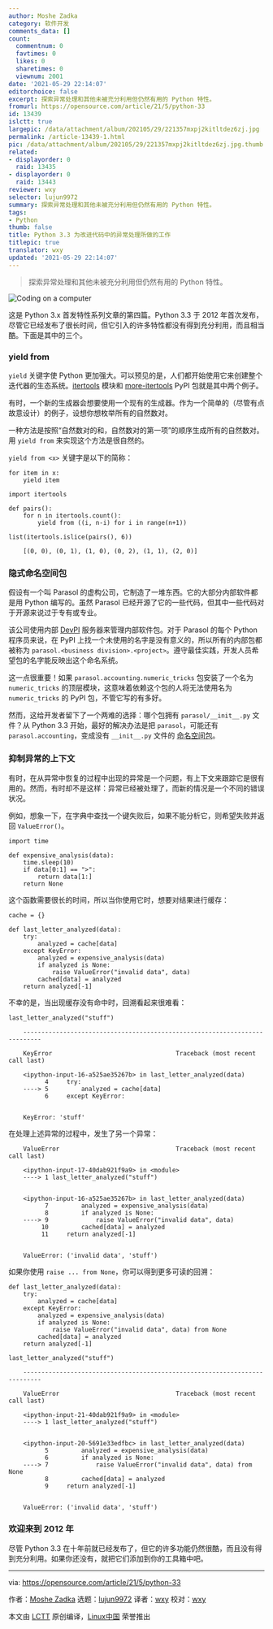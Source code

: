```yaml
---
author: Moshe Zadka
category: 软件开发
comments_data: []
count:
  commentnum: 0
  favtimes: 0
  likes: 0
  sharetimes: 0
  viewnum: 2001
date: '2021-05-29 22:14:07'
editorchoice: false
excerpt: 探索异常处理和其他未被充分利用但仍然有用的 Python 特性。
fromurl: https://opensource.com/article/21/5/python-33
id: 13439
islctt: true
largepic: /data/attachment/album/202105/29/221357mxpj2kitltdez6zj.jpg
permalink: /article-13439-1.html
pic: /data/attachment/album/202105/29/221357mxpj2kitltdez6zj.jpg.thumb.jpg
related:
- displayorder: 0
  raid: 13435
- displayorder: 0
  raid: 13443
reviewer: wxy
selector: lujun9972
summary: 探索异常处理和其他未被充分利用但仍然有用的 Python 特性。
tags:
- Python
thumb: false
title: Python 3.3 为改进代码中的异常处理所做的工作
titlepic: true
translator: wxy
updated: '2021-05-29 22:14:07'
---
```



> 
> 探索异常处理和其他未被充分利用但仍然有用的 Python 特性。
> 
> 
> 


![](/data/attachment/album/202105/29/221357mxpj2kitltdez6zj.jpg "Coding on a computer")


这是 Python 3.x 首发特性系列文章的第四篇。Python 3.3 于 2012 年首次发布，尽管它已经发布了很长时间，但它引入的许多特性都没有得到充分利用，而且相当酷。下面是其中的三个。


### yield from


`yield` 关键字使 Python 更加强大。可以预见的是，人们都开始使用它来创建整个迭代器的生态系统。[itertools](https://docs.python.org/3/library/itertools.html) 模块和 [more-itertools](https://more-itertools.readthedocs.io/en/stable/) PyPI 包就是其中两个例子。


有时，一个新的生成器会想要使用一个现有的生成器。作为一个简单的（尽管有点故意设计）的例子，设想你想枚举所有的自然数对。


一种方法是按照“自然数对的和，自然数对的第一项”的顺序生成所有的自然数对。用 `yield from` 来实现这个方法是很自然的。


`yield from <x>` 关键字是以下的简称：



```
for item in x:
    yield item

```


```
import itertools

def pairs():
    for n in itertools.count():
        yield from ((i, n-i) for i in range(n+1))

```


```
list(itertools.islice(pairs(), 6))

```


```
    [(0, 0), (0, 1), (1, 0), (0, 2), (1, 1), (2, 0)]

```

### 隐式命名空间包


假设有一个叫 Parasol 的虚构公司，它制造了一堆东西。它的大部分内部软件都是用 Python 编写的。虽然 Parasol 已经开源了它的一些代码，但其中一些代码对于开源来说过于专有或专业。


该公司使用内部 [DevPI](https://opensource.com/article/18/7/setting-devpi) 服务器来管理内部软件包。对于 Parasol 的每个 Python 程序员来说，在 PyPI 上找一个未使用的名字是没有意义的，所以所有的内部包都被称为 `parasol.<business division>.<project>`。遵守最佳实践，开发人员希望包的名字能反映出这个命名系统。


这一点很重要！如果 `parasol.accounting.numeric_tricks` 包安装了一个名为 `numeric_tricks` 的顶层模块，这意味着依赖这个包的人将无法使用名为 `numeric_tricks` 的 PyPI 包，不管它写的有多好。


然而，这给开发者留下了一个两难的选择：哪个包拥有 `parasol/__init__.py` 文件？从 Python 3.3 开始，最好的解决办法是把 `parasol`，可能还有 `parasol.accounting`，变成没有 `__init__.py` 文件的 [命名空间包](https://www.python.org/dev/peps/pep-0420/)。


### 抑制异常的上下文


有时，在从异常中恢复的过程中出现的异常是一个问题，有上下文来跟踪它是很有用的。然而，有时却不是这样：异常已经被处理了，而新的情况是一个不同的错误状况。


例如，想象一下，在字典中查找一个键失败后，如果不能分析它，则希望失败并返回 `ValueError()`。



```
import time

def expensive_analysis(data):
    time.sleep(10)
    if data[0:1] == ">":
        return data[1:]
    return None

```

这个函数需要很长的时间，所以当你使用它时，想要对结果进行缓存：



```
cache = {}

def last_letter_analyzed(data):
    try:
        analyzed = cache[data]
    except KeyError:
        analyzed = expensive_analysis(data)
        if analyzed is None:
            raise ValueError("invalid data", data)
        cached[data] = analyzed
    return analyzed[-1]

```

不幸的是，当出现缓存没有命中时，回溯看起来很难看：



```
last_letter_analyzed("stuff")

```


```
    ---------------------------------------------------------------------------

    KeyError                                  Traceback (most recent call last)

    <ipython-input-16-a525ae35267b> in last_letter_analyzed(data)
          4     try:
    ----> 5         analyzed = cache[data]
          6     except KeyError:


    KeyError: 'stuff'

```

在处理上述异常的过程中，发生了另一个异常：



```
    ValueError                                Traceback (most recent call last)

    <ipython-input-17-40dab921f9a9> in <module>
    ----> 1 last_letter_analyzed("stuff")
   

    <ipython-input-16-a525ae35267b> in last_letter_analyzed(data)
          7         analyzed = expensive_analysis(data)
          8         if analyzed is None:
    ----> 9             raise ValueError("invalid data", data)
         10         cached[data] = analyzed
         11     return analyzed[-1]


    ValueError: ('invalid data', 'stuff')

```

如果你使用 `raise ... from None`，你可以得到更多可读的回溯：



```
def last_letter_analyzed(data):
    try:
        analyzed = cache[data]
    except KeyError:
        analyzed = expensive_analysis(data)
        if analyzed is None:
            raise ValueError("invalid data", data) from None
        cached[data] = analyzed
    return analyzed[-1]

```


```
last_letter_analyzed("stuff")

```


```
    ---------------------------------------------------------------------------

    ValueError                                Traceback (most recent call last)

    <ipython-input-21-40dab921f9a9> in <module>
    ----> 1 last_letter_analyzed("stuff")
   

    <ipython-input-20-5691e33edfbc> in last_letter_analyzed(data)
          5         analyzed = expensive_analysis(data)
          6         if analyzed is None:
    ----> 7             raise ValueError("invalid data", data) from None
          8         cached[data] = analyzed
          9     return analyzed[-1]


    ValueError: ('invalid data', 'stuff')

```

### 欢迎来到 2012 年


尽管 Python 3.3 在十年前就已经发布了，但它的许多功能仍然很酷，而且没有得到充分利用。如果你还没有，就把它们添加到你的工具箱中吧。




---


via: <https://opensource.com/article/21/5/python-33>


作者：[Moshe Zadka](https://opensource.com/users/moshez) 选题：[lujun9972](https://github.com/lujun9972) 译者：[wxy](https://github.com/wxy) 校对：[wxy](https://github.com/wxy)


本文由 [LCTT](https://github.com/LCTT/TranslateProject) 原创编译，[Linux中国](https://linux.cn/) 荣誉推出
